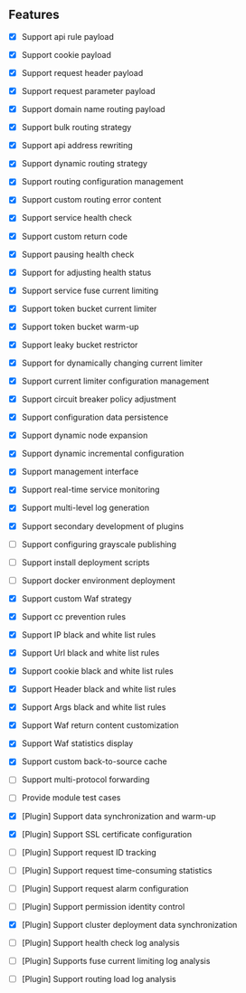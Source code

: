 ## Features

- [x] Support api rule payload

- [x] Support cookie payload

- [x] Support request header payload

- [x] Support request parameter payload

- [x] Support domain name routing payload

- [x] Support bulk routing strategy

- [x] Support api address rewriting

- [x] Support dynamic routing strategy

- [x] Support routing configuration management

- [x] Support custom routing error content


- [x] Support service health check

- [x] Support custom return code

- [x] Support pausing health check

- [x] Support for adjusting health status


- [x] Support service fuse current limiting

- [x] Support token bucket current limiter

- [x] Support token bucket warm-up

- [x] Support leaky bucket restrictor

- [x] Support for dynamically changing current limiter

- [x] Support current limiter configuration management

- [x] Support circuit breaker policy adjustment


- [x] Support configuration data persistence

- [x] Support dynamic node expansion

- [x] Support dynamic incremental configuration

- [x] Support management interface

- [x] Support real-time service monitoring

- [x] Support multi-level log generation

- [x] Support secondary development of plugins

- [ ] Support configuring grayscale publishing

- [ ] Support install deployment scripts

- [ ] Support docker environment deployment


- [x] Support custom Waf strategy

- [x] Support cc prevention rules

- [x] Support IP black and white list rules

- [x] Support Url black and white list rules

- [x] Support cookie black and white list rules

- [x] Support Header black and white list rules

- [x] Support Args black and white list rules

- [x] Support Waf return content customization

- [x] Support Waf statistics display


- [x] Support custom back-to-source cache


- [ ] Support multi-protocol forwarding

- [ ] Provide module test cases


- [x] [Plugin] Support data synchronization and warm-up

- [x] [Plugin] Support SSL certificate configuration

- [ ] [Plugin] Support request ID tracking

- [ ] [Plugin] Support request time-consuming statistics

- [ ] [Plugin] Support request alarm configuration

- [ ] [Plugin] Support permission identity control

- [x] [Plugin] Support cluster deployment data synchronization

- [ ] [Plugin] Support health check log analysis

- [ ] [Plugin] Supports fuse current limiting log analysis

- [ ] [Plugin] Support routing load log analysis